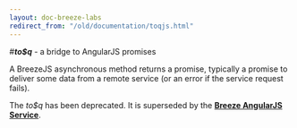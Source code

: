 ```yaml
---
layout: doc-breeze-labs
redirect_from: "/old/documentation/toqjs.html"
---
```

#***to$q*** - a bridge to AngularJS promises

A BreezeJS asynchronous method returns a promise, typically a promise to deliver some data from a remote service (or an error if the service request fails).

<p class="note">The <em>to$q</em> has been deprecated. It is superseded by the <a href="/doc-js/breeze-angular" title="Breeze AngularJS Service"><strong>Breeze AngularJS Service</strong></a>.</p>
